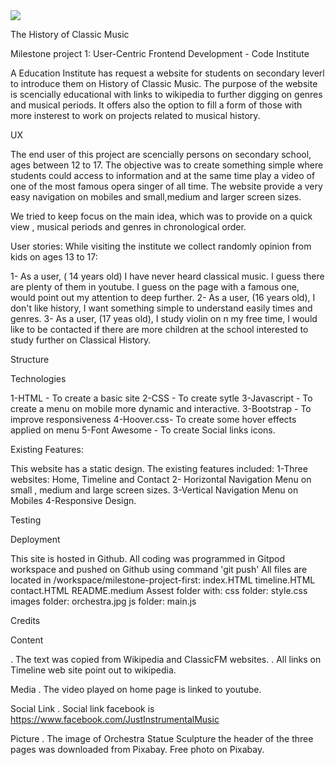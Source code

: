 <img src="https://codeinstitute.s3.amazonaws.com/fullstack/ci_logo_small.png" style="margin: 0;">

The History of Classic Music

Milestone project 1: User-Centric Frontend Development - Code Institute

A Education Institute has request a website for students on secondary leverl  to introduce them on History of Classic Music.
The purpose of the website is scencially educational with links to wikipedia to further digging on genres and musical periods.
It offers also the option to fill a form of those with more insterest to work on projects related to musical history.


UX

The end user of this project are scencially persons on secondary school, ages between 12 to 17. The objective was to create something simple where students could access to information and at the same time play a video of one of the most famous opera singer of all time.
The website provide a very easy navigation on mobiles and small,medium and larger screen sizes.

We tried to keep focus on the main idea, which was to provide on a quick view , musical periods and genres in chronological order.

User stories:
While visiting the institute we collect randomly opinion from kids on ages 13 to 17:

1- As a user, ( 14 years old) I have never heard classical music. I guess there are plenty of them in youtube. I guess on the page with a famous one, would point out my attention to deep further.
2- As a user, (16 years old), I don't like history, I want something simple to understand easily times and genres.
3- As a user, (17 yeas old), I study violin on n my free time, I would like to be contacted if there are more children at the school interested to study further on Classical History. 



Structure

Technologies

1-HTML - To create a basic site
2-CSS - To create sytle
3-Javascript - To create a menu on mobile  more dynamic and interactive.
3-Bootstrap - To improve responsiveness
4-Hoover.css- To create some hover effects applied on menu
5-Font Awesome - To create Social links icons.


Existing Features:

This website has a static design.
The existing features included:
1-Three websites: Home, Timeline and Contact
2- Horizontal Navigation Menu on small , medium and large screen sizes.
3-Vertical Navigation Menu on Mobiles
4-Responsive Design.
 
 Testing



Deployment

This site is hosted in Github.
All coding was programmed in Gitpod workspace and pushed on Github using command 'git push'
All files are located in /workspace/milestone-project-first:
index.HTML
timeline.HTML
contact.HTML
README.medium
Assest folder with:
css folder: style.css
images folder: orchestra.jpg
js folder: main.js




 Credits

 Content

 . The text was copied from Wikipedia and ClassicFM websites.
 . All links on Timeline web site point out to wikipedia.

 Media
 . The video played on home page is linked to youtube.

Social Link
 . Social link facebook is https://www.facebook.com/JustInstrumentalMusic

 Picture
 . The image of Orchestra Statue Sculpture the header of the three pages was downloaded from Pixabay. Free photo on Pixabay.




